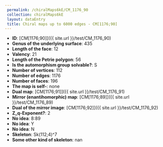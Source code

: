 ```yaml
--- 
 permalink: /chiralMaps6kE/CM_1176_90 
 collection: chiralMaps6kE
 layout: dataEntry
 title: Chiral maps up to 6000 edges - CM[1176;90]
---
```


- **ID**: [CM[1176;90]]({{ site.url }}/test/CM_1176_90)
- **Genus of the underlying surface**: 435
- **Length of the face**: 12
- **Valency**: 21
- **Length of the Petrie polygon**: 56
- **Is the automorphism group solvable?**: S
- **Number of vertices**: 112
- **Number of edges**: 1176
- **Number of faces**: 196
- **The map is self-**: none
- **Dual map**: [CM[1176;91]]({{ site.url }}/test/CM_1176_91)
- **Mirror (enantihomorphic) map**: [CM[1176;89]]({{ site.url }}/test/CM_1176_89)
- **Dual of the mirror image**: [CM[1176;92]]({{ site.url }}/test/CM_1176_92)
- **Z_q-Exponent?**: 2
- **No idea**:  8:89
- **No idea**: Y
- **No idea**: N
- **Skeleton**: Sk(112;4)^7
- **Some other kind of skeleton**: nan
